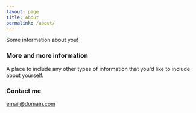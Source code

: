 ```yaml
---
layout: page
title: About
permalink: /about/
---
```


Some information about you!

### More and more information

A place to include any other types of information that you'd like to include about yourself.

### Contact me

[email@domain.com](mailto:email@domain.com)